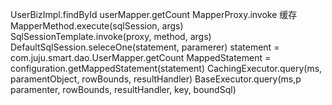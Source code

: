 UserBizImpl.findById
userMapper.getCount
MapperProxy.invoke
    缓存
MapperMethod.execute(sqlSession, args)
SqlSessionTemplate.invoke(proxy, method, args)
DefaultSqlSession.seleceOne(statement, paramerer)
    statement = com.juju.smart.dao.UserMapper.getCount
    MappedStatement = configuration.getMappedStatement(statement)
CachingExecutor.query(ms, paramentObject, rowBounds, resultHandler)
BaseExecutor.query(ms,p paramenter, rowBounds, resultHandler, key, boundSql)
